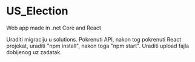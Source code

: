 # US_Election
Web app made in .net Core and React


Uraditi migraciju u solutions.
Pokrenuti API, nakon tog pokrenuti React projekat, uraditi "npm install", nakon toga "npm start".
Uraditi upload fajla dobijenog uz zadatak.
